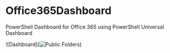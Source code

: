 # Office365Dashboard
PowerShell Dashboard for Office 365 using PowerShell Universal Dashboard

![Dashboard](![Public Folders](http://thelazyadministrator.com/wp-content/uploads/2018/04/ezgif.com-video-to-gif.gif))
